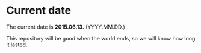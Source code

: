 # Current date

The current date is **2015.06.13.** (YYYY.MM.DD.)

This repository will be good when the world ends, so we will know how long it lasted.